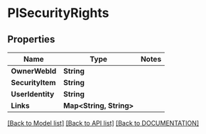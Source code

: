 # PISecurityRights

## Properties
Name | Type | Notes
------------ | ------------- | -------------
**OwnerWebId** | **String**
**SecurityItem** | **String**
**UserIdentity** | **String**
**Links** | **Map<String, String>**

[[Back to Model list]](../../DOCUMENTATION.md#documentation-for-models) [[Back to API list]](../../DOCUMENTATION.md#documentation-for-api-endpoints) [[Back to DOCUMENTATION]](../../DOCUMENTATION.md)
